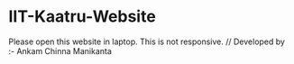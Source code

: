 # IIT-Kaatru-Website


Please open this website in laptop.
This is not responsive.
//
Developed by :- Ankam Chinna Manikanta
